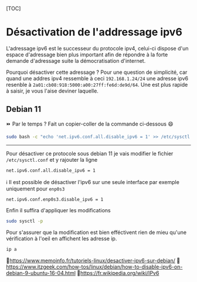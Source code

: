 [TOC]

# Désactivation de l'addressage ipv6

L'adressage ipv6 est le successeur du protocole ipv4, celui-ci dispose d'un espace d'adressage bien plus important afin de répondre à la forte demande d'adressage suite la démocratisation d'internet.

Pourquoi désactiver cette adressage ?
Pour une question de simplicité, car quand une addres ipv4 ressemble à ceci `192.168.1.24/24` une adresse ipv6 resenble à `2a01:cb08:918:5000:a00:27ff:fe6d:de9d/64`. Une est plus rapide à saisir, je vous l'aise deviner laquelle.

## Debian 11

⏩ Par le temps ? Fait un copier-coller de la commande ci-dessous :smile:

```bash
sudo bash -c "echo 'net.ipv6.conf.all.disable_ipv6 = 1' >> /etc/sysctl.conf" && sudo sysctl -p && ip a
```

---

Pour désactiver ce protocole sous debian 11 je vais modifier le fichier `/etc/sysctl.conf` et y rajouter la ligne

```bash
net.ipv6.conf.all.disable_ipv6 = 1
```

ℹ️ Il est possible de désactiver l'ipv6 sur une seule interface par exemple uniquement pour `enp0s3`

```bash
net.ipv6.conf.enp0s3.disable_ipv6 = 1
```

Enfin il suffira d'appliquer les modifications

```bash
sudo sysctl -p
```

Pour s'assurer que la modification est bien efféctivent rien de mieu qu'une vérification à l'oeil en affichent les adresse ip.

```bash
ip a
```

📝https://www.memoinfo.fr/tutoriels-linux/desactiver-ipv6-sur-debian/
📝https://www.itzgeek.com/how-tos/linux/debian/how-to-disable-ipv6-on-debian-9-ubuntu-16-04.html
📝https://fr.wikipedia.org/wiki/IPv6